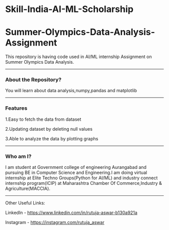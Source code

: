 # Skill-India-AI-ML-Scholarship
# Summer-Olympics-Data-Analysis-Assignment
This repository is having code used in AI/ML internship Assignment on Summer Olympics Data Analysis.

_________________________

### About the Repository?
You will learn about data analysis,numpy,pandas and matplotlib
_________________________

### Features
1.Easy to fetch the data from dataset

2.Updating dataset by deleting null values

3.Able to analyze the data by plotting graphs

_________________________

### Who am I?
I am student at Government college of engineering Aurangabad and pursuing BE in Computer Science and Engineering.I am doing virtual internship at Elite Techno Groups(Python for Al/ML) and industry connect internship program(ICIP) at Maharashtra Chamber Of Commerce,Industry & Agriculture(MACCIA).

_________________________

Other Useful Links:

LinkedIn - https://www.linkedin.com/in/rutuja-aswar-b130a921a

Instagram - https://instagram.com/rutuja_aswar
